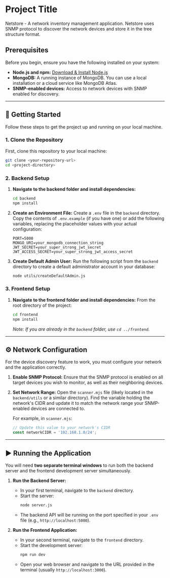 

# Project Title

Netstore - A network inventory management application. Netstore uses SNMP protocol to discover the network devices and store it in the tree structure format. 
## Prerequisites

Before you begin, ensure you have the following installed on your system:

  * **Node.js and npm:** [Download & Install Node.js](https://nodejs.org/)
  * **MongoDB:** A running instance of MongoDB. You can use a local installation or a cloud service like MongoDB Atlas.
  * **SNMP-enabled devices:** Access to network devices with SNMP enabled for discovery.

-----

## 🚀 Getting Started

Follow these steps to get the project up and running on your local machine.

### 1\. Clone the Repository

First, clone this repository to your local machine:

```bash
git clone <your-repository-url>
cd <project-directory>
```

### 2\. Backend Setup

1.  **Navigate to the backend folder and install dependencies:**

    ```bash
    cd backend
    npm install
    ```

2.  **Create an Environment File:**
    Create a `.env` file in the `backend` directory. Copy the contents of `.env.example` (if you have one) or add the following variables, replacing the placeholder values with your actual configuration:

    ```env
    PORT=5000
    MONGO_URI=your_mongodb_connection_string
    JWT_SECRET=your_super_strong_jwt_secret
    JWT_ACCESS_SECRET=your_super_strong_jwt_access_secret
    ```

3.  **Create Default Admin User:**
    Run the following script from the `backend` directory to create a default administrator account in your database:

    ```bash
    node utils/createDefaultAdmin.js
    ```

### 3\. Frontend Setup

1.  **Navigate to the frontend folder and install dependencies:**
    From the root directory of the project:
    ```bash
    cd frontend
    npm install
    ```
    *Note: If you are already in the `backend` folder, use `cd ../frontend`.*

-----

## ⚙️ Network Configuration

For the device discovery feature to work, you must configure your network and the application correctly.

1.  **Enable SNMP Protocol:**
    Ensure that the SNMP protocol is enabled on all target devices you wish to monitor, as well as their neighboring devices.

2.  **Set Network Range:**
    Open the `scanner.mjs` file (likely located in the `backend/utils` or a similar directory). Find the variable holding the network's CIDR and update it to match the network range your SNMP-enabled devices are connected to.

    For example, in `scanner.mjs`:

    ```javascript
    // Update this value to your network's CIDR
    const networkCIDR = '192.168.1.0/24';
    ```

-----

## ▶️ Running the Application

You will need **two separate terminal windows** to run both the backend server and the frontend development server simultaneously.

1.  **Run the Backend Server:**

      * In your first terminal, navigate to the `backend` directory.
      * Start the server:
        ```bash
        node server.js
        ```
      * The backend API will be running on the port specified in your `.env` file (e.g., `http://localhost:5000`).

2.  **Run the Frontend Application:**

      * In your second terminal, navigate to the `frontend` directory.
      * Start the development server:
        ```bash
        npm run dev
        ```
      * Open your web browser and navigate to the URL provided in the terminal (usually `http://localhost:3000`).

